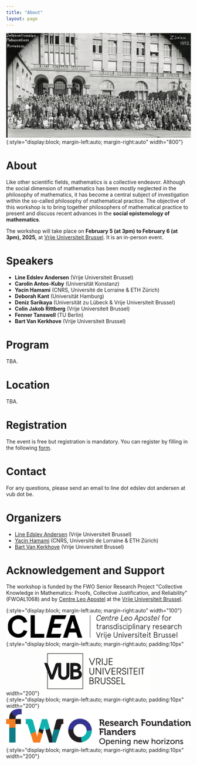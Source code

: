 ```yaml
---
title: "About"
layout: page
---
```


![title](/assets/img/zurich-icm-cropped.jpg){:style="display:block; margin-left:auto; margin-right:auto" width="800"}

# About

Like other scientific fields, mathematics is a collective endeavor. Although the social dimension of mathematics has been mostly neglected in the philosophy of mathematics, it has become a central subject of investigation within the so-called philosophy of mathematical practice. The objective of this workshop is to bring together philosophers of mathematical practice to present and discuss recent advances in the **social epistemology of mathematics**. 

The workshop will take place on **February 5 (at 3pm) to February 6 (at 3pm), 2025,** at [Vrije Universiteit Brussel](https://www.vub.be/). It is an in-person event. 

# Speakers

- **Line Edslev Andersen** (Vrije Universiteit Brussel)
- **Carolin Antos-Kuby** (Universität Konstanz)
- **Yacin Hamami** (CNRS, Université de Lorraine & ETH Zürich)
- **Deborah Kant** (Universität Hamburg)
- **Deniz Sarikaya** (Universität zu Lübeck & Vrije Universiteit Brussel)
- **Colin Jakob Rittberg** (Vrije Universiteit Brussel)
- **Fenner Tanswell** (TU Berlin)
- **Bart Van Kerkhove** (Vrije Universiteit Brussel)  

# Program

TBA.

# Location

TBA. 

# Registration

The event is free but registration is mandatory. You can register by filling in the following [form](https://forms.gle/tCXyBSxcX8SNJXs18).

# Contact

For any questions, please send an email to line dot edslev dot andersen at vub dot be.

# Organizers

- [Line Edslev Andersen](https://clps.research.vub.be/line-edslev-andersen) (Vrije Universiteit Brussel)
- [Yacin Hamami](https://www.yacinhamami.com/) (CNRS, Université de Lorraine & ETH Zürich)
- [Bart Van Kerkhove](https://bartvankerkhove.be) (Vrije Universiteit Brussel)

# Acknowledgement and Support

The workshop is funded by the FWO Senior Research Project "Collective Knowledge in Mathematics: Proofs, Collective Justification, and Reliability" (FWOAL1068) and by [Centre Leo Apostel](https://clea.research.vub.be/) at the [Vrije Universiteit Brussel](https://www.vub.be/).

{:style="display:block; margin-left:auto; margin-right:auto" width="100"}
![title](/assets/img/clea-logo.png){:style="display:block; margin-left:auto; margin-right:auto; padding:10px" width="200"}
![title](/assets/img/VUB-logo.png){:style="display:block; margin-left:auto; margin-right:auto; padding:10px" width="200"}
![title](/assets/img/FWO-logo.jpg){:style="display:block; margin-left:auto; margin-right:auto; padding:10px" width="200"}
